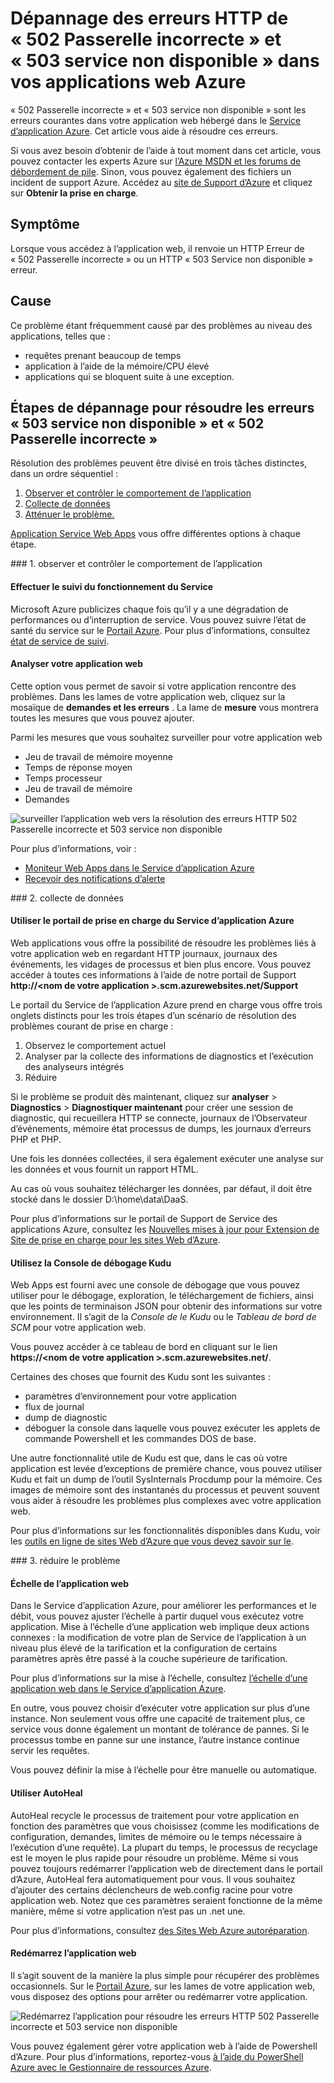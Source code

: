 <properties
    pageTitle="Corriger 502 Passerelle incorrecte, 503 service indisponibles erreurs | Microsoft Azure"
    description="Résoudre les problèmes de 502 Passerelle incorrecte et 503 service non disponible dans votre application web hébergé dans le Service d’application Azure."
    services="app-service\web"
    documentationCenter=""
    authors="cephalin"
    manager="wpickett"
    editor=""
    tags="top-support-issue"
    keywords="502 Passerelle incorrecte, 503 service non disponible, erreur 503, erreur 502"/>

<tags
    ms.service="app-service-web"
    ms.workload="web"
    ms.tgt_pltfrm="na"
    ms.devlang="na"
    ms.topic="article"
    ms.date="07/06/2016"
    ms.author="cephalin"/>

# <a name="troubleshoot-http-errors-of-502-bad-gateway-and-503-service-unavailable-in-your-azure-web-apps"></a>Dépannage des erreurs HTTP de « 502 Passerelle incorrecte » et « 503 service non disponible » dans vos applications web Azure

« 502 Passerelle incorrecte » et « 503 service non disponible » sont les erreurs courantes dans votre application web hébergé dans le [Service d’application Azure](http://go.microsoft.com/fwlink/?LinkId=529714). Cet article vous aide à résoudre ces erreurs.

Si vous avez besoin d’obtenir de l’aide à tout moment dans cet article, vous pouvez contacter les experts Azure sur [l’Azure MSDN et les forums de débordement de pile](https://azure.microsoft.com/support/forums/). Sinon, vous pouvez également des fichiers un incident de support Azure. Accédez au [site de Support d’Azure](https://azure.microsoft.com/support/options/) et cliquez sur **Obtenir la prise en charge**.

## <a name="symptom"></a>Symptôme

Lorsque vous accédez à l’application web, il renvoie un HTTP Erreur de « 502 Passerelle incorrecte » ou un HTTP « 503 Service non disponible » erreur.

## <a name="cause"></a>Cause

Ce problème étant fréquemment causé par des problèmes au niveau des applications, telles que :

-   requêtes prenant beaucoup de temps
-   application à l’aide de la mémoire/CPU élevé
-   applications qui se bloquent suite à une exception.

## <a name="troubleshooting-steps-to-solve-502-bad-gateway-and-503-service-unavailable-errors"></a>Étapes de dépannage pour résoudre les erreurs « 503 service non disponible » et « 502 Passerelle incorrecte »

Résolution des problèmes peuvent être divisé en trois tâches distinctes, dans un ordre séquentiel :

1.  [Observer et contrôler le comportement de l’application](#observe)
2.  [Collecte de données](#collect)
3.  [Atténuer le problème.](#mitigate)

[Application Service Web Apps](/services/app-service/web/) vous offre différentes options à chaque étape.

<a name="observe" />
### <a name="1-observe-and-monitor-application-behavior"></a>1. observer et contrôler le comportement de l’application

####    <a name="track-service-health"></a>Effectuer le suivi du fonctionnement du Service

Microsoft Azure publicizes chaque fois qu’il y a une dégradation de performances ou d’interruption de service. Vous pouvez suivre l’état de santé du service sur le [Portail Azure](https://portal.azure.com/). Pour plus d’informations, consultez [état de service de suivi](../monitoring-and-diagnostics/insights-service-health.md).

####    <a name="monitor-your-web-app"></a>Analyser votre application web

Cette option vous permet de savoir si votre application rencontre des problèmes. Dans les lames de votre application web, cliquez sur la mosaïque de **demandes et les erreurs** . La lame de **mesure** vous montrera toutes les mesures que vous pouvez ajouter.

Parmi les mesures que vous souhaitez surveiller pour votre application web

-   Jeu de travail de mémoire moyenne
-   Temps de réponse moyen
-   Temps processeur
-   Jeu de travail de mémoire
-   Demandes

![surveiller l’application web vers la résolution des erreurs HTTP 502 Passerelle incorrecte et 503 service non disponible](./media/app-service-web-troubleshoot-HTTP-502-503/1-monitor-metrics.png)

Pour plus d’informations, voir :

-   [Moniteur Web Apps dans le Service d’application Azure](web-sites-monitor.md)
-   [Recevoir des notifications d’alerte](../monitoring-and-diagnostics/insights-receive-alert-notifications.md)

<a name="collect" />
### <a name="2-collect-data"></a>2. collecte de données

####    <a name="use-the-azure-app-service-support-portal"></a>Utiliser le portail de prise en charge du Service d’application Azure

Web applications vous offre la possibilité de résoudre les problèmes liés à votre application web en regardant HTTP journaux, journaux des événements, les vidages de processus et bien plus encore. Vous pouvez accéder à toutes ces informations à l’aide de notre portail de Support **http://&lt;nom de votre application >.scm.azurewebsites.net/Support**

Le portail du Service de l’application Azure prend en charge vous offre trois onglets distincts pour les trois étapes d’un scénario de résolution des problèmes courant de prise en charge :

1.  Observez le comportement actuel
2.  Analyser par la collecte des informations de diagnostics et l’exécution des analyseurs intégrés
3.  Réduire

Si le problème se produit dès maintenant, cliquez sur **analyser** > **Diagnostics** > **Diagnostiquer maintenant** pour créer une session de diagnostic, qui recueillera HTTP se connecte, journaux de l’Observateur d’événements, mémoire état processus de dumps, les journaux d’erreurs PHP et PHP.

Une fois les données collectées, il sera également exécuter une analyse sur les données et vous fournit un rapport HTML.

Au cas où vous souhaitez télécharger les données, par défaut, il doit être stocké dans le dossier D:\home\data\DaaS.

Pour plus d’informations sur le portail de Support de Service des applications Azure, consultez les [Nouvelles mises à jour pour Extension de Site de prise en charge pour les sites Web d’Azure](/blog/new-updates-to-support-site-extension-for-azure-websites).

####    <a name="use-the-kudu-debug-console"></a>Utilisez la Console de débogage Kudu

Web Apps est fourni avec une console de débogage que vous pouvez utiliser pour le débogage, exploration, le téléchargement de fichiers, ainsi que les points de terminaison JSON pour obtenir des informations sur votre environnement. Il s’agit de la _Console de le Kudu_ ou le _Tableau de bord de SCM_ pour votre application web.

Vous pouvez accéder à ce tableau de bord en cliquant sur le lien **https://&lt;nom de votre application >.scm.azurewebsites.net/**.

Certaines des choses que fournit des Kudu sont les suivantes :

-   paramètres d’environnement pour votre application
-   flux de journal
-   dump de diagnostic
-   déboguer la console dans laquelle vous pouvez exécuter les applets de commande Powershell et les commandes DOS de base.


Une autre fonctionnalité utile de Kudu est que, dans le cas où votre application est levée d’exceptions de première chance, vous pouvez utiliser Kudu et fait un dump de l’outil SysInternals Procdump pour la mémoire. Ces images de mémoire sont des instantanés du processus et peuvent souvent vous aider à résoudre les problèmes plus complexes avec votre application web.

Pour plus d’informations sur les fonctionnalités disponibles dans Kudu, voir les [outils en ligne de sites Web d’Azure que vous devez savoir sur le](/blog/windows-azure-websites-online-tools-you-should-know-about/).

<a name="mitigate" />
### <a name="3-mitigate-the-issue"></a>3. réduire le problème

####    <a name="scale-the-web-app"></a>Échelle de l’application web

Dans le Service d’application Azure, pour améliorer les performances et le débit, vous pouvez ajuster l’échelle à partir duquel vous exécutez votre application. Mise à l’échelle d’une application web implique deux actions connexes : la modification de votre plan de Service de l’application à un niveau plus élevé de la tarification et la configuration de certains paramètres après être passé à la couche supérieure de tarification.

Pour plus d’informations sur la mise à l’échelle, consultez [l’échelle d’une application web dans le Service d’application Azure](web-sites-scale.md).

En outre, vous pouvez choisir d’exécuter votre application sur plus d’une instance. Non seulement vous offre une capacité de traitement plus, ce service vous donne également un montant de tolérance de pannes. Si le processus tombe en panne sur une instance, l’autre instance continue servir les requêtes.

Vous pouvez définir la mise à l’échelle pour être manuelle ou automatique.

####    <a name="use-autoheal"></a>Utiliser AutoHeal

AutoHeal recycle le processus de traitement pour votre application en fonction des paramètres que vous choisissez (comme les modifications de configuration, demandes, limites de mémoire ou le temps nécessaire à l’exécution d’une requête). La plupart du temps, le processus de recyclage est le moyen le plus rapide pour résoudre un problème. Même si vous pouvez toujours redémarrer l’application web de directement dans le portail d’Azure, AutoHeal fera automatiquement pour vous. Il vous souhaitez d’ajouter des certains déclencheurs de web.config racine pour votre application web. Notez que ces paramètres seraient fonctionne de la même manière, même si votre application n’est pas un .net une.

Pour plus d’informations, consultez [des Sites Web Azure autoréparation](/blog/auto-healing-windows-azure-web-sites/).


####    <a name="restart-the-web-app"></a>Redémarrez l’application web

Il s’agit souvent de la manière la plus simple pour récupérer des problèmes occasionnels. Sur le [Portail Azure](https://portal.azure.com/), sur les lames de votre application web, vous disposez des options pour arrêter ou redémarrer votre application.

 ![Redémarrez l’application pour résoudre les erreurs HTTP 502 Passerelle incorrecte et 503 service non disponible](./media/app-service-web-troubleshoot-HTTP-502-503/2-restart.png)

Vous pouvez également gérer votre application web à l’aide de Powershell d’Azure. Pour plus d’informations, reportez-vous [à l’aide du PowerShell Azure avec le Gestionnaire de ressources Azure](../powershell-azure-resource-manager.md).
